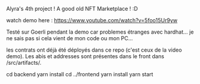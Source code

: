 Alyra's 4th project ! A good old NFT Marketplace ! :D

watch demo here : https://www.youtube.com/watch?v=5foo15Ur9yw

Testé sur Goerli pendant la demo car problemes étranges avec hardhat... je ne sais pas si cela vient de mon code ou mon PC...


les contrats ont déjà été déployés dans ce repo (c'est ceux de la video demo). Les abis et addresses sont présentes dans le front dans /src/artifacts/.



cd backend
yarn install
cd ../frontend
yarn install
yarn start
